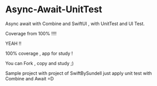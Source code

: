 # Async-Await-UnitTest
Async await with Combine and SwiftUI , with UnitTest and UI Test.

Coverage from 100% !!!! 

YEAH !! 

100% coverage , app for study ! 

You can Fork , copy and study ;)

Sample project with project of SwiftBySundell just apply unit test with Combine and Await =D 
